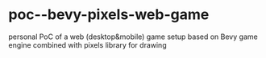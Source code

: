 # poc--bevy-pixels-web-game
personal PoC of a web (desktop&amp;mobile) game setup based on Bevy game engine combined with pixels library for drawing
